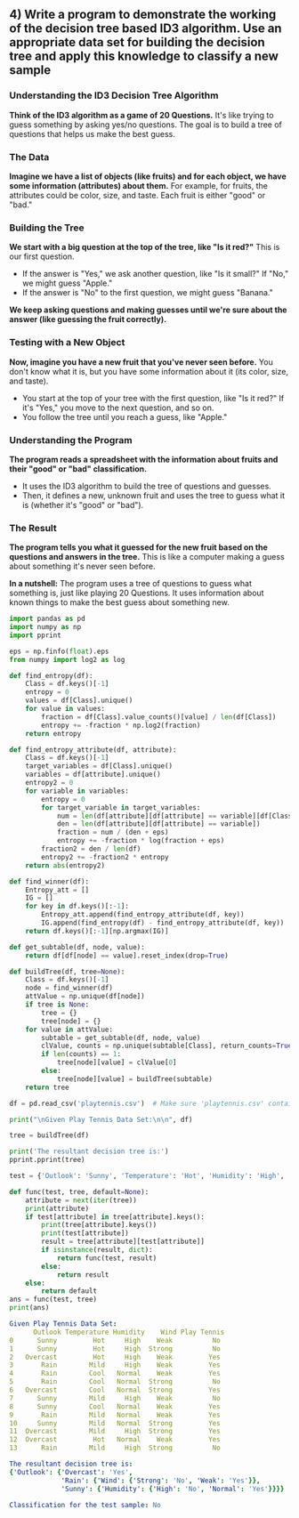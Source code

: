 ## 4) Write a program to demonstrate the working of the decision tree based ID3 algorithm. Use an appropriate data set for building the decision tree and apply this knowledge to classify a new sample
### Understanding the ID3 Decision Tree Algorithm

**Think of the ID3 algorithm as a game of 20 Questions.** It's like trying to guess something by asking yes/no questions. The goal is to build a tree of questions that helps us make the best guess.

### The Data

**Imagine we have a list of objects (like fruits) and for each object, we have some information (attributes) about them.** For example, for fruits, the attributes could be color, size, and taste. Each fruit is either "good" or "bad."

### Building the Tree

**We start with a big question at the top of the tree, like "Is it red?"** This is our first question.
- If the answer is "Yes," we ask another question, like "Is it small?" If "No," we might guess "Apple."
- If the answer is "No" to the first question, we might guess "Banana."

**We keep asking questions and making guesses until we're sure about the answer (like guessing the fruit correctly).**

### Testing with a New Object

**Now, imagine you have a new fruit that you've never seen before.** You don't know what it is, but you have some information about it (its color, size, and taste).
- You start at the top of your tree with the first question, like "Is it red?" If it's "Yes," you move to the next question, and so on.
- You follow the tree until you reach a guess, like "Apple."

### Understanding the Program

**The program reads a spreadsheet with the information about fruits and their "good" or "bad" classification.**
- It uses the ID3 algorithm to build the tree of questions and guesses.
- Then, it defines a new, unknown fruit and uses the tree to guess what it is (whether it's "good" or "bad").

### The Result

**The program tells you what it guessed for the new fruit based on the questions and answers in the tree.** This is like a computer making a guess about something it's never seen before.

**In a nutshell:** The program uses a tree of questions to guess what something is, just like playing 20 Questions. It uses information about known things to make the best guess about something new.

```python
import pandas as pd
import numpy as np
import pprint

eps = np.finfo(float).eps
from numpy import log2 as log

def find_entropy(df):
    Class = df.keys()[-1]
    entropy = 0
    values = df[Class].unique()
    for value in values:
        fraction = df[Class].value_counts()[value] / len(df[Class])
        entropy += -fraction * np.log2(fraction)
    return entropy

def find_entropy_attribute(df, attribute):
    Class = df.keys()[-1]
    target_variables = df[Class].unique()
    variables = df[attribute].unique()
    entropy2 = 0
    for variable in variables:
        entropy = 0
        for target_variable in target_variables:
            num = len(df[attribute][df[attribute] == variable][df[Class] == target_variable])
            den = len(df[attribute][df[attribute] == variable])
            fraction = num / (den + eps)
            entropy += -fraction * log(fraction + eps)
        fraction2 = den / len(df)
        entropy2 += -fraction2 * entropy
    return abs(entropy2)

def find_winner(df):
    Entropy_att = []
    IG = []
    for key in df.keys()[:-1]:
        Entropy_att.append(find_entropy_attribute(df, key))
        IG.append(find_entropy(df) - find_entropy_attribute(df, key))
    return df.keys()[:-1][np.argmax(IG)]

def get_subtable(df, node, value):
    return df[df[node] == value].reset_index(drop=True)

def buildTree(df, tree=None):
    Class = df.keys()[-1]
    node = find_winner(df)
    attValue = np.unique(df[node])
    if tree is None:
        tree = {}
        tree[node] = {}
    for value in attValue:
        subtable = get_subtable(df, node, value)
        clValue, counts = np.unique(subtable[Class], return_counts=True)
        if len(counts) == 1:
            tree[node][value] = clValue[0]
        else:
            tree[node][value] = buildTree(subtable)
    return tree

df = pd.read_csv('playtennis.csv')  # Make sure 'playtennis.csv' contains your dataset

print("\nGiven Play Tennis Data Set:\n\n", df)

tree = buildTree(df)

print('The resultant decision tree is:')
pprint.pprint(tree)

test = {'Outlook': 'Sunny', 'Temperature': 'Hot', 'Humidity': 'High', 'Wind': 'Weak'}

def func(test, tree, default=None):
    attribute = next(iter(tree))
    print(attribute)
    if test[attribute] in tree[attribute].keys():
        print(tree[attribute].keys())
        print(test[attribute])
        result = tree[attribute][test[attribute]]
        if isinstance(result, dict):
            return func(test, result)
        else:
            return result
    else:
        return default
ans = func(test, tree)
print(ans)
```
```yaml
Given Play Tennis Data Set:
      Outlook Temperature Humidity    Wind Play Tennis
0      Sunny         Hot     High    Weak          No
1      Sunny         Hot     High  Strong          No
2   Overcast         Hot     High    Weak         Yes
3       Rain        Mild     High    Weak         Yes
4       Rain        Cool   Normal    Weak         Yes
5       Rain        Cool   Normal  Strong          No
6   Overcast        Cool   Normal  Strong         Yes
7      Sunny        Mild     High    Weak          No
8      Sunny        Cool   Normal    Weak         Yes
9       Rain        Mild   Normal    Weak         Yes
10     Sunny        Mild   Normal  Strong         Yes
11  Overcast        Mild     High  Strong         Yes
12  Overcast         Hot   Normal    Weak         Yes
13      Rain        Mild     High  Strong          No

The resultant decision tree is:
{'Outlook': {'Overcast': 'Yes',
             'Rain': {'Wind': {'Strong': 'No', 'Weak': 'Yes'}},
             'Sunny': {'Humidity': {'High': 'No', 'Normal': 'Yes'}}}}

Classification for the test sample: No

```